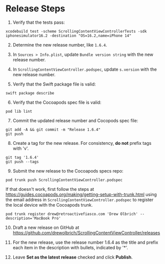 # Release Steps

1. Verify that the tests pass:
```
xcodebuild test -scheme ScrollingContentViewControllerTests -sdk iphonesimulator16.2 -destination "OS=16.2,name=iPhone 14"
```

2. Determine the new release number, like `1.6.4`.

3. In `Sources > Info.plist`, update `Bundle version string` with the new release number.

4. In `ScrollingContentViewController.podspec`, update `s.version` with the new release number.

5. Verify that the Swift package file is valid:
```
swift package describe
```

6. Verify that the Cocoapods spec file is valid:
```
pod lib lint
```

7. Commit the updated release number and Cocopods spec file:
``` 
git add -A && git commit -m "Release 1.6.4"
git push
```

8. Create a tag for the new release. For consistency, **do not** prefix tags with 'v'.
```
git tag '1.6.4'
git push --tags
```

9. Submit the new release to the Cocoapods specs repo:
```
pod trunk push ScrollingContentViewController.podspec
```

If that doesn't work, first follow the steps at https://guides.cocoapods.org/making/getting-setup-with-trunk.html
using the email address in `ScrollingContentViewController.podspec` to register the local device with the Cocoapods trunk.
```
pod trunk register drew@retroactivefiasco.com 'Drew Olbrich' --description='MacBook Pro' 
```

10. Draft a new release on GitHub at https://github.com/drewolbrich/ScrollingContentViewController/releases

11. For the new release, use the release number 1.6.4 as the title and prefix each item in the description with bullets, indicated by '*'.

12. Leave **Set as the latest release** checked and click **Publish**.
